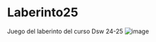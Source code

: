 # Laberinto25
Juego del laberinto del curso Dsw 24-25
![image](https://github.com/user-attachments/assets/63df23a4-efe4-437f-9412-f497362e0814)
